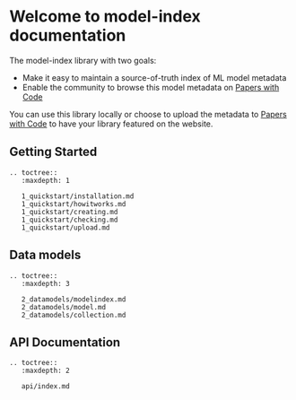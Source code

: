 # Welcome to model-index documentation

The model-index library with two goals:
- Make it easy to maintain a source-of-truth index of ML model metadata 
- Enable the community to browse this model metadata on [Papers with Code](https://paperswithcode.com/) 

You can use this library locally or choose to upload the metadata to [Papers with Code](https://paperswithcode.com)
to have your library featured on the website. 

## Getting Started

```eval_rst
.. toctree::
   :maxdepth: 1

   1_quickstart/installation.md
   1_quickstart/howitworks.md
   1_quickstart/creating.md
   1_quickstart/checking.md
   1_quickstart/upload.md
```

## Data models

```eval_rst
.. toctree::
   :maxdepth: 3

   2_datamodels/modelindex.md
   2_datamodels/model.md
   2_datamodels/collection.md
```


## API Documentation

```eval_rst
.. toctree::
   :maxdepth: 2

   api/index.md
```
